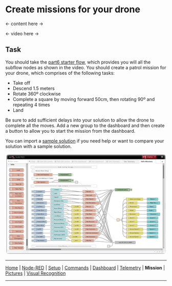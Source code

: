 # Create missions for your drone

<- content here ->

<- video here ->

## Task

You should take the [part6 starter flow](/flows/starter/part6_starter.json), which provides you will all the subflow nodes as shown in the video.  You should create a patrol mission for your drone, which comprises of the following tasks:

- Take off
- Descend 1.5 meters
- Rotate 360º clockwise
- Complete a square by moving forward 50cm, then rotating 90º and repeating 4 times
- Land

Be sure to add sufficient delays into your solution to allow the drone to complete all the moves.  Add a new group to the dashboard and then create a button to allow you to start the mission from the dashboard.

You can import a [sample solution](/flows/solutions/part6_solution.json) if you need help or want to compare your solution with a sample solution.

![Tello Mission Starter flow](/docs/screenshots/NodeRED-Tello-Missions-Starter-flow.png?raw=true "Tello Missions Starter flow")

---

[Home](/README.md) | [Node-RED](/docs/PART1.md) | [Setup](/docs/PART2.md) | [Commands](/docs/PART3.md) | [Dashboard](/docs/PART4.md) | [Telemetry](/docs/PART5.md) | **Mission** | [Pictures](/docs/PART7.md) | [Visual Recognition](/docs/PART8.md)

---
